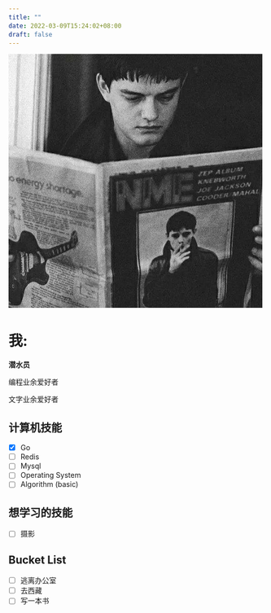 ```yaml
---
title: ""
date: 2022-03-09T15:24:02+08:00
draft: false
---
```


![avatar](./Ian.jpeg)

# 我:

**潜水员**

编程业余爱好者

文字业余爱好者


## 计算机技能
- [x] Go
- [ ] Redis
- [ ] Mysql
- [ ] Operating System
- [ ] Algorithm (basic)

## 想学习的技能

- [ ] 摄影

## Bucket List

- [ ] 逃离办公室
- [ ] 去西藏
- [ ] 写一本书
